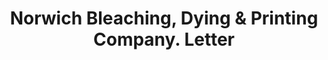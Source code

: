 ---
doi: 10.7916/D8HM6MD0
date_other: '1890'
date_other_textual: 1890-1899
form: correspondence
genre:
- Letters (correspondence)
name:
- Norwich Bleaching, Dying & Printing Company
object_in_context_url: https://biggert.cul.columbia.edu/items/view/ave_biggert_00093
subject_hierarchical_geographic:
- Norwich, Connecticut, United States
subject_name:
- Norwich Bleaching, Dying & Printing Company
title: Norwich Bleaching, Dying & Printing Company. Letter
sort_title: Norwich Bleaching, Dying & Printing Company. Letter
call_number: ave_biggert_00093
coordinates:
- 41.55027777777777,-72.08749999999999
pid: ave_biggert_00093
identifiers: ave_biggert_00093
permalink: /biggert/ave_biggert_00093/
layout: iiif-image-page
---